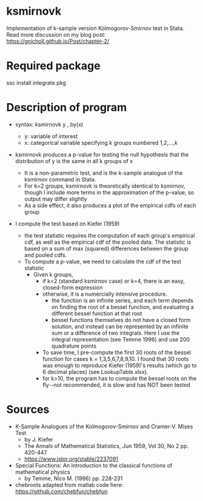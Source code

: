 # ksmirnovk
Implementation of k-sample version Kolmogorov-Smirnov test in Stata. Read more discussion on my blog post: https://gnicholl.github.io/Post/chapter-2/

# Required package
ssc install integrate.pkg

# Description of program
* syntax: ksmirnovk y , by(x)
  * y: variable of interest
  * x: categorical variable specifying k groups numbered 1,2,...,k

* ksmirnovk produces a p-value for testing the null hypothesis
  that the distribution of y is the same in all k groups of x
  * It is a non-parametric test, and is the k-sample analogue of the
    ksmirnov command in Stata. 
  * For k=2 groups, ksmirnovk is theoretically identical to ksmirnov, though I include more terms in
    the approximation of the p-value, so output may differ slightly
  * As a side effect, it also produces a plot of the empirical cdfs of each group

* I compute the test based on Kiefer (1959)
  * the test statistic requires the computation of each group's empirical cdf,
    as well as the empirical cdf of the pooled data. The statistic is based on
    a sum of max (squared) differences between the group and pooled cdfs.
  * To compute a p-value, we need to calculate the cdf of the test statistic
    * Given k groups,
	    * if k=2 (standard ksmirnov case) or k=4, there is an easy, closed-form expression
	    * otherwise, it is a numercially intensive procedure.
	      *  the function is an infinite series, and each term depends on finding
	         the root of a bessel function, and evaluating a different bessel function at that root
	      * bessel functions themselves do not have a closed form solution, and instead can
          be represented by an infinite sum or a difference of two integrals. Here I
          use the integral representation (see Temme 1996) and use 200 quadrature points
	  * To save time, I pre-compute the first 30 roots of the bessel function for cases
	    k = 1,3,5,6,7,8,9,10. I found that 30 roots was enough to reproduce
      Kiefer (1959)'s results (which go to 6 decimal places) (see LookupTable.xlsx). 
	  * for k>10, the program has to compute the bessel roots on the fly--not recommended,
      it is slow and has NOT been tested

# Sources
* K-Sample Analogues of the Kolmogorov-Smirnov and Cramer-V. Mises Test
  * by J. Kiefer
  *  The Annals of Mathematical Statistics, Jun 1959, Vol 30, No 2 pp. 420-447
  *  https://www.jstor.org/stable/2237091
* Special Functions: An introduction to the classical functions of mathematical physics 
  *  by Temme, Nico M. (1996)  pp. 228-231
* chebroots adapted from matlab code here: https://github.com/chebfun/chebfun
